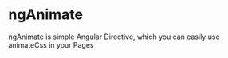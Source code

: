 # ngAnimate
ngAnimate is simple Angular Directive, which you can easily use animateCss in your Pages 

